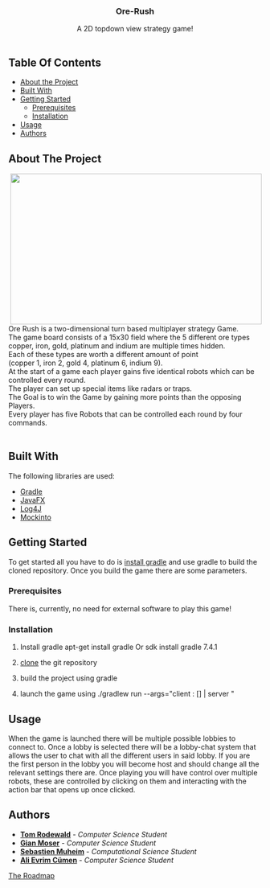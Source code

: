 <h3 align="center">Ore-Rush</h3>

  <p align="center">
    A 2D topdown view strategy game!
    <br/>
    <br/>



## Table Of Contents

* [About the Project](#about-the-project)
* [Built With](#built-with)
* [Getting Started](#getting-started)
    * [Prerequisites](#prerequisites)
    * [Installation](#installation)
* [Usage](#usage)
* [Authors](#authors)

## About The Project
  <img src="https://cdn.discordapp.com/attachments/948535467429752919/976496466107441212/Screenshot_from_2022-05-18_16-47-58.png" width ="500"  height="300" align="right">

<br/>
<br/>
Ore Rush is a two-dimensional turn based multiplayer strategy Game.
<br/>
The game board consists of a 15x30 field where the 5 different ore types
<br/>
copper, iron, gold, platinum and indium are multiple times hidden.
<br/>
Each of these types are worth a different amount of point
<br/>
(copper 1, iron 2, gold 4, platinum 6, indium 9).
<br>
At the start of a game each player gains five identical robots which can be controlled every round.
<br/>
The player can set up special items like radars or traps.
<br/>
The Goal is to win the Game by gaining more points than the opposing Players.
<br/>
Every player has five Robots that can be controlled each round by four commands.

<br/>
<br/>

## Built With

The following libraries are used:

* [Gradle](https://gradle.org/)
* [JavaFX](https://openjfx.io/)
* [Log4J](https://logging.apache.org/log4j/2.x/)
* [Mockinto](https://site.mockito.org/)

## Getting Started

To get started all you have to do is [install gradle](https://gradle.org/) and use gradle to build the cloned repository.
Once you build the game there are some parameters.

### Prerequisites

There is, currently, no need for external software to play this game!

### Installation

1. Install gradle apt-get install gradle Or sdk install gradle 7.4.1

2. [clone](https://git.scicore.unibas.ch/cs108-fs22/Gruppe-12.git) the git repository

3. build the project using gradle

4. launch the game using ./gradlew run --args="client <hostAddress>:<port> [<username>] | server <port>"


## Usage

When the game is launched there will be multiple possible lobbies to connect to. Once a lobby is selected there will be a lobby-chat system that allows the user to chat with all the different users in said lobby. If you are the first person in the lobby you will become host and should change all the relevant settings there are.
Once playing you will have control over multiple robots, these are controlled by clicking on them and interacting with the action bar that opens up once clicked.


## Authors

* [**Tom Rodewald**](https://git.scicore.unibas.ch/tom.rodewald)  - *Computer Science Student*
* [**Gian Moser**](https://git.scicore.unibas.ch/gian.moser)  - *Computer Science Student*
* [**Sebastien Muheim**](https://git.scicore.unibas.ch/gian.moser) - *Computational Science Student*
* [**Ali Evrim Cümen**](https://git.scicore.unibas.ch/ali.cuemen) - *Computer Science Student*


[The Roadmap](https://git.scicore.unibas.ch/cs108-fs22/Gruppe-12/-/blob/master/documents/gantchart.pdf)
